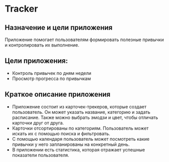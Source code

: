 # Tracker

## Назначение и цели приложения
Приложение помогает пользователям формировать полезные привычки и контролировать их выполнение.

## Цели приложения:
- Контроль привычек по дням недели
- Просмотр прогресса по привычкам
  
## Краткое описание приложения
- Приложение состоит из карточек-трекеров, которые создает пользователь. Он может указать название, категорию и задать расписание. Также можно выбрать эмодзи и цвет, чтобы отличать карточки друг от друга.
- Карточки отсортированы по категориям. Пользователь может искать их с помощью поиска и фильтровать.
- С помощью календаря пользователь может посмотреть какие привычки у него запланированы на конкретный день.
- В приложении есть статистика, которая отражает успешные показатели пользователя.
